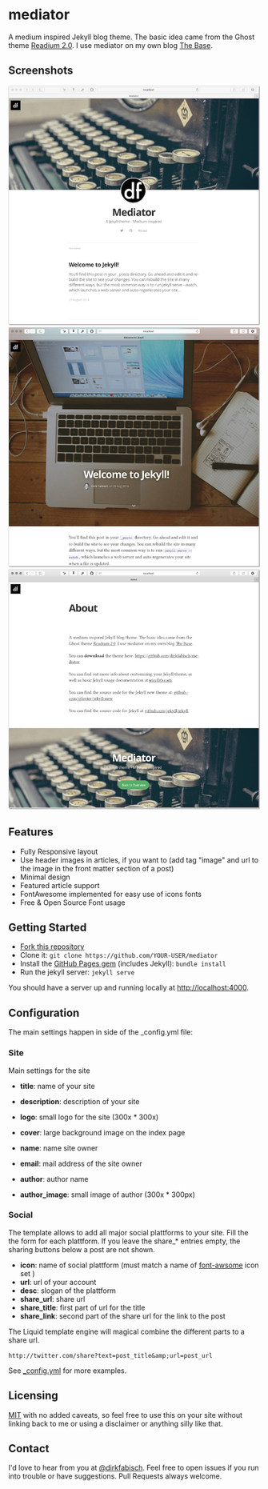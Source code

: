 mediator
========

A medium inspired Jekyll blog theme. The basic idea came from the Ghost theme 
[Readium 2.0](http://www.svenread.com/readium-ghost-theme/). I use mediator on my own blog [The Base](http://blog.base68.com).

Screenshots
--------
![screenshot](/assets/images/screenshot1.jpg)
![screenshot](/assets/images/screenshot2.jpg)
![screenshot](/assets/images/screenshot3.jpg)

Features
-------
* Fully Responsive layout
* Use header images in articles, if you want to (add tag "image" and url to the image in the front matter section of a post)
* Minimal design
* Featured article support
* FontAwesome implemented for easy use of icons fonts
* Free & Open Source Font usage

Getting Started
---
- [Fork this repository](https://github.com/dirkfabisch/mediator)
- Clone it: `git clone https://github.com/YOUR-USER/mediator`
- Install the [GitHub Pages gem](https://github.com/github/pages-gem) (includes Jekyll): `bundle install`
- Run the jekyll server: `jekyll serve`

You should have a server up and running locally at <http://localhost:4000>.

Configuration
-----

The main settings happen in side of the _config.yml file:

### Site

Main settings for the site 

* **title**: name of your site
* **description**: description of your site
* **logo**: small logo for the site (300x * 300x)
* **cover**: large background image on the index page 

* **name**: name site owner
* **email**: mail address of the site owner
* **author**: author name
* **author_image**: small image of author (300x * 300px)

 
### Social 

The template allows to add all major social plattforms to your site.
Fill the the form for each plattform. If you leave the share_* entries empty, the sharing buttons below a post are not shown.  

* **icon**:	name of social plattform (must match a name of [font-awsome](http://fortawesome.github.io/Font-Awesome/) icon set )
* **url**:	url of your account
* **desc**: slogan of the plattform
* **share_url**: share url
* **share_title**: first part of url for the title
* **share_link**: second part of the share url for the link to the post

The Liquid template engine will magical combine the different parts to a share url. 

```
http://twitter.com/share?text=post_title&amp;url=post_url
````

See [_config.yml](https://github.com/dirkfabisch/mediator/blob/master/_config.yml) for more examples. 

Licensing
---------

[MIT](https://github.com/dirkfabisch/madiator/blob/master/LICENSE) with no added caveats, so feel free to use this on your site without linking back to me or using a disclaimer or anything silly like that.

Contact
-------
I'd love to hear from you at [@dirkfabisch](https://twitter.com/dirkfabisch). Feel free to open issues if you run into trouble or have suggestions. Pull Requests always welcome.

